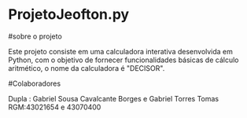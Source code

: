 # ProjetoJeofton.py

#sobre o projeto

Este projeto consiste em uma calculadora interativa desenvolvida em Python, com o objetivo de fornecer funcionalidades básicas de cálculo aritmético, o nome da calculadora é "DECISOR".

#Colaboradores

Dupla : Gabriel Sousa Cavalcante Borges e Gabriel Torres Tomas  
RGM:43021654 e 43070400


